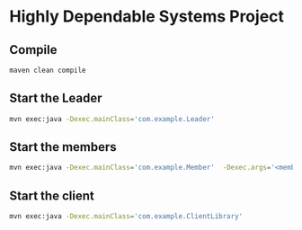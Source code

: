# Highly Dependable Systems Project

## Compile

```bash
maven clean compile
```

## Start the Leader

```bash
mvn exec:java -Dexec.mainClass='com.example.Leader'  
```

## Start the members

```bash
mvn exec:java -Dexec.mainClass='com.example.Member'  -Dexec.args='<member_name>'
```

## Start the client

```bash
mvn exec:java -Dexec.mainClass='com.example.ClientLibrary'
```
